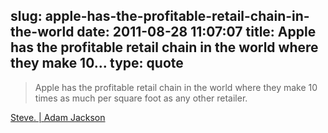 slug: apple-has-the-profitable-retail-chain-in-the-world
date: 2011-08-28 11:07:07
title: Apple has the profitable retail chain in the world where they make 10...
type: quote
---

> Apple has the profitable retail chain in the world where they make 10 times as much per square foot as any other retailer.

[Steve. | Adam Jackson](http://adam-jackson.net/blog/2011/08/24/steve/)
